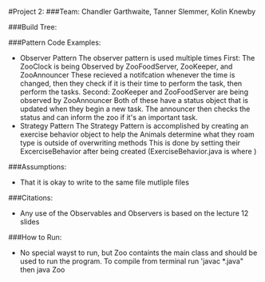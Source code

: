 #Project 2:
###Team: Chandler Garthwaite, Tanner Slemmer, Kolin Knewby

###Build Tree:

        
###Pattern Code Examples:
- Observer Pattern
    The observer pattern is used multiple times
    First: The ZooClock is being Observed by ZooFoodServer, ZooKeeper, and ZooAnnouncer
           These recieved a notifcation whenever the time is changed, then they check if it is their time to perform the task, then perform the tasks.
    Second: ZooKeeper and ZooFoodServer are being observed by ZooAnnouncer
            Both of these have a status object that is updated when they begin a new task. The announcer then checks the status and can inform the zoo if it's an important task.
- Strategy Pattern
    The Strategy Pattern is accomplished by creating an exercise behavior object to help the Animals determine what they roam type is outside of overwriting methods
    This is done by setting their ExcerciseBehavior after being created
    (ExerciseBehavior.java is where )


###Assumptions:
- That it is okay to write to the same file mutliple files

###Citations:
- Any use of the Observables and Observers is based on the lecture 12 slides


###How to Run:
- No special wayst to run, but Zoo containts the main class and should be used to run the program.
To compile from terminal run 'javac \*.java" then java Zoo


